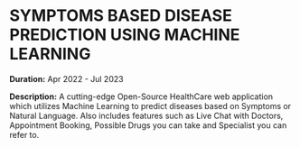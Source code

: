 # SYMPTOMS BASED DISEASE PREDICTION USING MACHINE LEARNING

**Duration:** Apr 2022 - Jul 2023

**Description:** A cutting-edge Open-Source HealthCare web application which utilizes Machine Learning to predict diseases based on Symptoms or Natural Language. Also includes features such as Live Chat with Doctors, Appointment Booking, Possible Drugs you can take and Specialist you can refer to.

